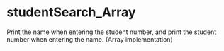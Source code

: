 # studentSearch_Array
 Print the name when entering the student number, and print the student number when entering the name. (Array implementation)
